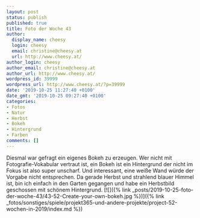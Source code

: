 ```yaml
---
layout: post
status: publish
published: true
title: Foto der Woche 43
author:
  display_name: cheesy
  login: cheesy
  email: christine@cheesy.at
  url: http://www.cheesy.at/
author_login: cheesy
author_email: christine@cheesy.at
author_url: http://www.cheesy.at/
wordpress_id: 39999
wordpress_url: http://www.cheesy.at/?p=39999
date: '2019-10-25 11:27:40 +0100'
date_gmt: '2019-10-25 09:27:40 +0100'
categories:
- Fotos
- Natur
- Herbst
- Bokeh
- Hintergrund
- Farben
comments: []
---
```

Diesmal war gefragt ein eigenes Bokeh zu erzeugen. Wer nicht mit Fotografie-Vokabular vertraut ist, ein Bokeh ist ein Hintergrund der nicht im Fokus ist also super unscharf. Und interessant, eine weiße Wand würde der Vorgabe nicht entsprechen. Da gerade Herbst und strahlend blauer Himmel ist, bin ich einfach in den Garten gegangen und habe ein Herbstbild geschossen mit schönem Hintergrund.
[![]({% link _posts/2019-10-25-foto-der-woche-43/43-52-Create-your-own-bokeh.jpg %})]({% link _fotos/sonstiges/spiele/projekt365-und-andere-projekte/project-52-wochen-in-2019/index.md %})
